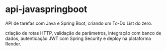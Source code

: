 # api-javaspringboot
API de tarefas com Java e Spring Boot, criando um To-Do List do zero.

criação de rotas HTTP, validação de parâmetros, integração com banco de dados, autenticação JWT com Spring Security e deploy na plataforma Render.

